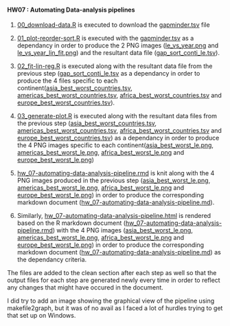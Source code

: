 #### HW07 : Automating Data-analysis pipelines

1) [00_download-data.R](https://github.com/STAT545-UBC/suresh-kumar_gokul-raj/blob/master/hw07_automating-data-analysis-pipelines/00_download-data.R) is executed to download the [gapminder.tsv](https://github.com/STAT545-UBC/suresh-kumar_gokul-raj/blob/master/hw07_automating-data-analysis-pipelines/gapminder.tsv) file

2) [01_plot-reorder-sort.R](https://github.com/STAT545-UBC/suresh-kumar_gokul-raj/blob/master/hw07_automating-data-analysis-pipelines/01_plot-reorder-sort.R) is executed with the [gapminder.tsv](https://github.com/STAT545-UBC/suresh-kumar_gokul-raj/blob/master/hw07_automating-data-analysis-pipelines/gapminder.tsv) as a dependancy in order to produce the 2 PNG images ([le_vs_year.png](https://github.com/STAT545-UBC/suresh-kumar_gokul-raj/blob/master/hw07_automating-data-analysis-pipelines/le_vs_year.png) and [le_vs_year_lin_fit.png](https://github.com/STAT545-UBC/suresh-kumar_gokul-raj/blob/master/hw07_automating-data-analysis-pipelines/le_vs_year_lin_fit.png)) and the resultant data file ([gap_sort_conti_le.tsv](https://github.com/STAT545-UBC/suresh-kumar_gokul-raj/blob/master/hw07_automating-data-analysis-pipelines/gap_sort_conti_le.tsv)). 

3) [02_fit-lin-reg.R](https://github.com/STAT545-UBC/suresh-kumar_gokul-raj/blob/master/hw07_automating-data-analysis-pipelines/02_fit-lin-reg.R) is executed along with the resultant data file from the previous step ([gap_sort_conti_le.tsv](https://github.com/STAT545-UBC/suresh-kumar_gokul-raj/blob/master/hw07_automating-data-analysis-pipelines/gap_sort_conti_le.tsv) as a dependancy in order to produce the 4 files specific to each continent([asia_best_worst_countries.tsv](https://github.com/STAT545-UBC/suresh-kumar_gokul-raj/blob/master/hw07_automating-data-analysis-pipelines/asia_best_worst_countries.tsv), [americas_best_worst_countries.tsv](https://github.com/STAT545-UBC/suresh-kumar_gokul-raj/blob/master/hw07_automating-data-analysis-pipelines/americas_best_worst_countries.tsv), [africa_best_worst_countries.tsv](https://github.com/STAT545-UBC/suresh-kumar_gokul-raj/blob/master/hw07_automating-data-analysis-pipelines/africa_best_worst_countries.tsv) and [europe_best_worst_countries.tsv](https://github.com/STAT545-UBC/suresh-kumar_gokul-raj/blob/master/hw07_automating-data-analysis-pipelines/europe_best_worst_countries.tsv)).

4) [03_generate-plot.R](https://github.com/STAT545-UBC/suresh-kumar_gokul-raj/blob/master/hw07_automating-data-analysis-pipelines/03_generate-plot.R) is executed along with the resultant data files from the previous step ([asia_best_worst_countries.tsv](https://github.com/STAT545-UBC/suresh-kumar_gokul-raj/blob/master/hw07_automating-data-analysis-pipelines/asia_best_worst_countries.tsv), [americas_best_worst_countries.tsv](https://github.com/STAT545-UBC/suresh-kumar_gokul-raj/blob/master/hw07_automating-data-analysis-pipelines/americas_best_worst_countries.tsv), [africa_best_worst_countries.tsv](https://github.com/STAT545-UBC/suresh-kumar_gokul-raj/blob/master/hw07_automating-data-analysis-pipelines/africa_best_worst_countries.tsv) and [europe_best_worst_countries.tsv](https://github.com/STAT545-UBC/suresh-kumar_gokul-raj/blob/master/hw07_automating-data-analysis-pipelines/europe_best_worst_countries.tsv)) as a dependancy in order to produce the 4 PNG images specific to each continent([asia_best_worst_le.png](https://github.com/STAT545-UBC/suresh-kumar_gokul-raj/blob/master/hw07_automating-data-analysis-pipelines/asia_best_worst_le.png), [americas_best_worst_le.png](https://github.com/STAT545-UBC/suresh-kumar_gokul-raj/blob/master/hw07_automating-data-analysis-pipelines/americas_best_worst_le.png), [africa_best_worst_le.png](https://github.com/STAT545-UBC/suresh-kumar_gokul-raj/blob/master/hw07_automating-data-analysis-pipelines/africa_best_worst_le.png) and [europe_best_worst_le.png](https://github.com/STAT545-UBC/suresh-kumar_gokul-raj/blob/master/hw07_automating-data-analysis-pipelines/europe_best_worst_le.png))

5) [hw_07-automating-data-analysis-pipeline.rmd](https://github.com/STAT545-UBC/suresh-kumar_gokul-raj/blob/master/hw07_automating-data-analysis-pipelines/hw_07-automating-data-analysis-pipeline.Rmd) is knit along with the 4 PNG images produced in the previous step ([asia_best_worst_le.png](https://github.com/STAT545-UBC/suresh-kumar_gokul-raj/blob/master/hw07_automating-data-analysis-pipelines/asia_best_worst_le.png), [americas_best_worst_le.png](https://github.com/STAT545-UBC/suresh-kumar_gokul-raj/blob/master/hw07_automating-data-analysis-pipelines/americas_best_worst_le.png), [africa_best_worst_le.png](https://github.com/STAT545-UBC/suresh-kumar_gokul-raj/blob/master/hw07_automating-data-analysis-pipelines/africa_best_worst_le.png) and [europe_best_worst_le.png](https://github.com/STAT545-UBC/suresh-kumar_gokul-raj/blob/master/hw07_automating-data-analysis-pipelines/europe_best_worst_le.png)) in order to produce the corresponding markdown document ([hw_07-automating-data-analysis-pipeline.md](https://github.com/STAT545-UBC/suresh-kumar_gokul-raj/blob/master/hw07_automating-data-analysis-pipelines/hw_07-automating-data-analysis-pipeline.md)).

6) Similarly, [hw_07-automating-data-analysis-pipeline.html](https://github.com/STAT545-UBC/suresh-kumar_gokul-raj/blob/master/hw07_automating-data-analysis-pipelines/hw_07-automating-data-analysis-pipeline.html) is rendered based on the R markdown document ([hw_07-automating-data-analysis-pipeline.rmd](https://github.com/STAT545-UBC/suresh-kumar_gokul-raj/blob/master/hw07_automating-data-analysis-pipelines/hw_07-automating-data-analysis-pipeline.Rmd)) with the 4 PNG images ([asia_best_worst_le.png](https://github.com/STAT545-UBC/suresh-kumar_gokul-raj/blob/master/hw07_automating-data-analysis-pipelines/asia_best_worst_le.png), [americas_best_worst_le.png](https://github.com/STAT545-UBC/suresh-kumar_gokul-raj/blob/master/hw07_automating-data-analysis-pipelines/americas_best_worst_le.png), [africa_best_worst_le.png](https://github.com/STAT545-UBC/suresh-kumar_gokul-raj/blob/master/hw07_automating-data-analysis-pipelines/africa_best_worst_le.png) and [europe_best_worst_le.png](https://github.com/STAT545-UBC/suresh-kumar_gokul-raj/blob/master/hw07_automating-data-analysis-pipelines/europe_best_worst_le.png)) in order to produce the corresponding markdown document ([hw_07-automating-data-analysis-pipeline.md](https://github.com/STAT545-UBC/suresh-kumar_gokul-raj/blob/master/hw07_automating-data-analysis-pipelines/hw_07-automating-data-analysis-pipeline.md)) as the dependancy criteria.

The files are added to the clean section after each step as well so that the output files for each step are generated newly every time in order to reflect any changes that might have occured in the document.

I did try to add an image showing the graphical view of the pipeline using makefile2graph, but it was of no avail as I faced a lot of hurdles trying to get that set up on Windows.